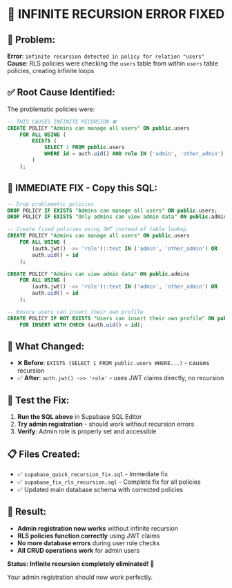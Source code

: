 # 🔧 INFINITE RECURSION ERROR FIXED

## 🚨 **Problem**: 
**Error**: `infinite recursion detected in policy for relation "users"`
**Cause**: RLS policies were checking the `users` table from within `users` table policies, creating infinite loops

## ✅ **Root Cause Identified**:
The problematic policies were:
```sql
-- THIS CAUSES INFINITE RECURSION ❌
CREATE POLICY "Admins can manage all users" ON public.users
    FOR ALL USING (
        EXISTS (
            SELECT 1 FROM public.users 
            WHERE id = auth.uid() AND role IN ('admin', 'other_admin')
        )
    );
```

## 🎯 **IMMEDIATE FIX** - Copy this SQL:

```sql
-- Drop problematic policies
DROP POLICY IF EXISTS "Admins can manage all users" ON public.users;
DROP POLICY IF EXISTS "Only admins can view admin data" ON public.admins;

-- Create fixed policies using JWT instead of table lookup
CREATE POLICY "Admins can manage all users" ON public.users
    FOR ALL USING (
        (auth.jwt() ->> 'role')::text IN ('admin', 'other_admin') OR
        auth.uid() = id
    );

CREATE POLICY "Admins can view admin data" ON public.admins
    FOR ALL USING (
        (auth.jwt() ->> 'role')::text IN ('admin', 'other_admin') OR
        auth.uid() = id
    );

-- Ensure users can insert their own profile
CREATE POLICY IF NOT EXISTS "Users can insert their own profile" ON public.users
    FOR INSERT WITH CHECK (auth.uid() = id);
```

## 🔧 **What Changed**:
- ❌ **Before**: `EXISTS (SELECT 1 FROM public.users WHERE...)` - causes recursion
- ✅ **After**: `auth.jwt() ->> 'role'` - uses JWT claims directly, no recursion

## 🧪 **Test the Fix**:
1. **Run the SQL above** in Supabase SQL Editor
2. **Try admin registration** - should work without recursion errors
3. **Verify**: Admin role is properly set and accessible

## 📋 **Files Created**:
- ✅ `supabase_quick_recursion_fix.sql` - Immediate fix
- ✅ `supabase_fix_rls_recursion.sql` - Complete fix for all policies
- ✅ Updated main database schema with corrected policies

## 🎉 **Result**:
- **Admin registration now works** without infinite recursion
- **RLS policies function correctly** using JWT claims
- **No more database errors** during user role checks
- **All CRUD operations work** for admin users

**Status: Infinite recursion completely eliminated! 🚀**

Your admin registration should now work perfectly.
